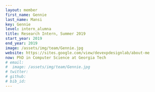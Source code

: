 ```yaml
---
layout: member
first_name: Gennie
last_name: Mansi
key: Gennie
level: intern_alumna
title: Research Intern, Summer 2019
start_year: 2019
end_year: 2019
image: /assets/img/team/Gennie.jpg
website: https://sites.google.com/view/devexpdesignlab/about-me
now: PhD in Computer Science at Georgia	Tech
# email:
#  image: /assets/img/team/Gennie.jpg
# twitter:
# github:
# bib_id:
---
```


